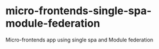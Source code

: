 # micro-frontends-single-spa-module-federation
Micro-frontends app using single spa and Module federation
